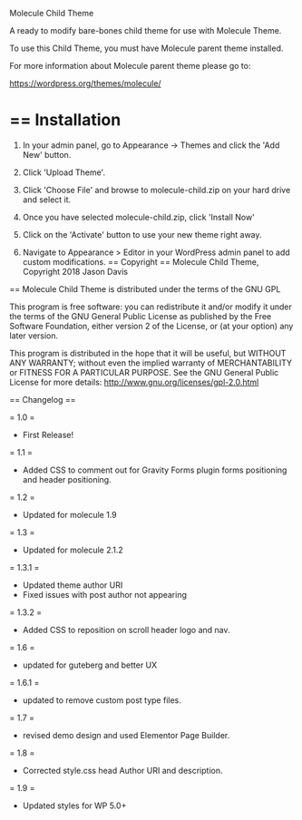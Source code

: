 Molecule Child Theme

A ready to modify bare-bones child theme for use with Molecule Theme.

To use this Child Theme, you must have Molecule parent theme installed.

For more information about Molecule parent theme please go to:

https://wordpress.org/themes/molecule/

==
Installation
==


1. In your admin panel, go to Appearance -> Themes and click the 'Add New' button.


2. Click 'Upload Theme'.

3. Click 'Choose File' and browse to molecule-child.zip on your hard drive and select it.

4. Once you have selected molecule-child.zip, click 'Install Now'

5. Click on the 'Activate' button to use your new theme right away.



6. Navigate to Appearance > Editor in your WordPress admin panel to add custom modifications.
==
Copyright
==
Molecule Child Theme, Copyright 2018 Jason Davis

==
Molecule Child Theme is distributed under the terms of the GNU GPL

This program is free software: you can redistribute it and/or modify 
it under the terms of the GNU General Public License as published by
the Free Software Foundation, either version 2 of the License, or 
(at your option) any later version.

This program is distributed in the hope that it will be useful,
but WITHOUT ANY WARRANTY; without even the implied warranty of 
MERCHANTABILITY or FITNESS FOR A PARTICULAR PURPOSE. See the
GNU General Public License for more details: http://www.gnu.org/licenses/gpl-2.0.html

== Changelog ==

= 1.0 =

* First Release!

= 1.1 =

* Added CSS to comment out for Gravity Forms plugin forms positioning and header positioning.

= 1.2 =

* Updated for molecule 1.9

= 1.3 =

* Updated for molecule 2.1.2

= 1.3.1 =

* Updated theme author URI
* Fixed issues with post author not appearing

= 1.3.2 =

* Added CSS to reposition on scroll header logo and nav.

= 1.6 = 

* updated for guteberg and better UX

= 1.6.1 = 

* updated to remove custom post type files.

= 1.7 = 

* revised demo design and used Elementor Page Builder.

= 1.8 = 

* Corrected style.css head Author URI and description.

= 1.9 = 

* Updated styles for WP 5.0+